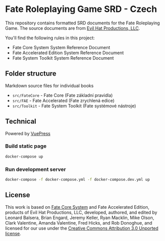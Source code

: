 # Fate Roleplaying Game SRD - Czech

This repository contains formatted SRD documents 
for the Fate Roleplaying Game. The source documents are from 
[Evil Hat Productions, LLC](http://www.faterpg.com/licensing/).

You'll find the following rules in this project:

- Fate Core System System Reference Document
- Fate Accelerated Edition System Reference Document
- Fate System Toolkit System Reference Document

## Folder structure

Markdown source files for individual books

- ```src/FateCore``` - Fate Core (Fate základní pravidla)
- ```src/FAE``` - Fate Accelerated (Fate zrychlená edice)
- ```src/Toolkit``` - Fate System Toolkit (Fate systémové nástroje)


## Technical

Powered by [VuePress](https://vuepress.vuejs.org/)

### Build static page

```bash
docker-compose up
```

### Run development server

```bash
docker-compose -f docker-compose.yml -f docker-compose.dev.yml up
```

## License

This work is based on [Fate Core System](http://www.faterpg.com/) and Fate Accelerated Edition, products of Evil Hat Productions, LLC, developed, authored, and edited by Leonard Balsera, Brian Engard, Jeremy Keller, Ryan Macklin, Mike Olson, Clark Valentine, Amanda Valentine, Fred Hicks, and Rob Donoghue, and licensed for our use under the [Creative Commons Attribution 3.0 Unported license](http://creativecommons.org/licenses/by/3.0/).
